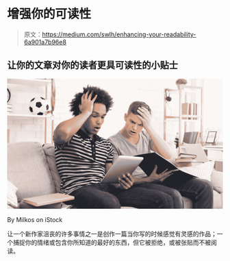 # 增强你的可读性

> 原文：<https://medium.com/swlh/enhancing-your-readability-6a901a7b96e8>

## 让你的文章对你的读者更具可读性的小贴士

![](img/c4314c1d04983321c5a1a3dcad89370b.png)

By Milkos on iStock

让一个新作家沮丧的许多事情之一是创作一篇当你写的时候感觉有灵感的作品；一个捕捉你的情绪或包含你所知道的最好的东西，但它被拒绝，或被张贴而不被阅读。